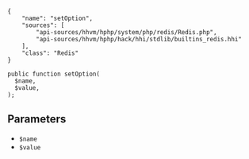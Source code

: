 ``` yamlmeta
{
    "name": "setOption",
    "sources": [
        "api-sources/hhvm/hphp/system/php/redis/Redis.php",
        "api-sources/hhvm/hphp/hack/hhi/stdlib/builtins_redis.hhi"
    ],
    "class": "Redis"
}
```




``` Hack
public function setOption(
  $name,
  $value,
);
```




## Parameters




+ ` $name `
+ ` $value `
<!-- HHAPIDOC -->
